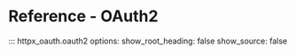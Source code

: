 # Reference - OAuth2

::: httpx_oauth.oauth2
    options:
      show_root_heading: false
      show_source: false
